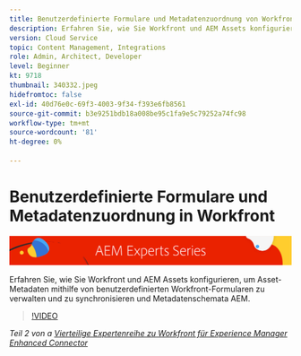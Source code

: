```yaml
---
title: Benutzerdefinierte Formulare und Metadatenzuordnung von Workfront mit Workfront für AEM erweiterten Connector
description: Erfahren Sie, wie Sie Workfront und AEM Assets konfigurieren, um Asset-Metadaten mithilfe von benutzerdefinierten Workfront-Formularen zu verwalten und zu synchronisieren und Metadatenschemata AEM.
version: Cloud Service
topic: Content Management, Integrations
role: Admin, Architect, Developer
level: Beginner
kt: 9718
thumbnail: 340332.jpeg
hidefromtoc: false
exl-id: 40d76e0c-69f3-4003-9f34-f393e6fb8561
source-git-commit: b3e9251bdb18a008be95c1fa9e5c79252a74fc98
workflow-type: tm+mt
source-wordcount: '81'
ht-degree: 0%

---
```


# Benutzerdefinierte Formulare und Metadatenzuordnung in Workfront

![AEM Expertenreihe](./assets/banner.png)

Erfahren Sie, wie Sie Workfront und AEM Assets konfigurieren, um Asset-Metadaten mithilfe von benutzerdefinierten Workfront-Formularen zu verwalten und zu synchronisieren und Metadatenschemata AEM.

>[!VIDEO](https://video.tv.adobe.com/v/340332?quality=12&learn=on)

_Teil 2 von a [Vierteilige Expertenreihe zu Workfront für Experience Manager Enhanced Connector](./overview.md)_
